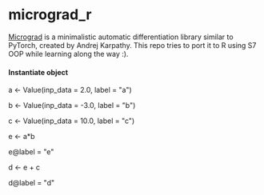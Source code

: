# micrograd_r

[Micrograd](https://github.com/karpathy/micrograd) is a minimalistic automatic differentiation library similar to PyTorch, created by Andrej Karpathy. This repo tries to port it to R using S7 OOP while learning along the way :).

#### Instantiate object

a <- Value(inp_data = 2.0, label = "a")

b <- Value(inp_data = -3.0, label = "b")

c <- Value(inp_data = 10.0, label = "c")

e <- a*b

e@label = "e"

d <- e + c

d@label = "d"



 
